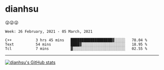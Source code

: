 
# dianhsu

:stuck_out_tongue_winking_eye::stuck_out_tongue_winking_eye::stuck_out_tongue_winking_eye:

<!--START_SECTION:waka-->
```text
Week: 26 February, 2021 - 05 March, 2021

C++           3 hrs 45 mins   ███████████████████▓░░░░░   78.04 % 
Text          54 mins         ████▓░░░░░░░░░░░░░░░░░░░░   18.95 % 
Tcl           7 mins          ▓░░░░░░░░░░░░░░░░░░░░░░░░   02.55 % 
```
<!--END_SECTION:waka-->

---

[![dianhsu's GitHub stats](https://github-readme-stats.vercel.app/api?username=dianhsu)](https://github.com/anuraghazra/github-readme-stats)
